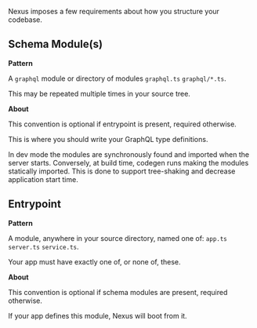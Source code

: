 Nexus imposes a few requirements about how you structure your codebase.

## Schema Module(s)

**Pattern**

A `graphql` module or directory of modules `graphql.ts` `graphql/*.ts`.

This may be repeated multiple times in your source tree.

**About**

This convention is optional if entrypoint is present, required otherwise.

This is where you should write your GraphQL type definitions.

In dev mode the modules are synchronously found and imported when the server starts. Conversely, at build time, codegen runs making the modules statically imported. This is done to support tree-shaking and decrease application start time.

## Entrypoint

**Pattern**

A module, anywhere in your source directory, named one of: `app.ts` `server.ts` `service.ts`.

Your app must have exactly one of, or none of, these.

**About**

This convention is optional if schema modules are present, required otherwise.

If your app defines this module, Nexus will boot from it.
